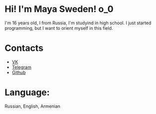 # Hi! I'm Maya Sweden! o_0
I'm 16 years old, I from Russia, I'm studyind in high school. I just started programming, but I want to orient myself in this field.

# Contacts
<ul>
  <li>
    <a href="https://vk.com/kishkodiva">VK</a>
  </li>
  <li>
    <a href="https://t.me/kishkodiva">Telegram</a>
  </li>
  <li>
    <a href="https://github.com/k1shkod1va">Github</a>
  </li>
</ul>
  
# Language:
  Russian, English, Armenian
